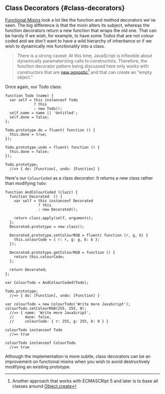 ## Class Decorators {#class-decorators}

[Functional Mixins](#functional-mixins) look a lot like the function and method decorators we've seen. The big difference is that the mixin alters its subject, whereas the function decorators return a new function that wraps the old one. That can be handy if we wish, for example, to have some Todos that are not colour coded and we don't want to have a wild hierarchy of inheritance or if we wish to dynamically mix functionality into a class.

> There is a strong caveat: At this time, JavaScript is inflexible about dynamically paramaterizing calls to constructors. Therefore,
the function decorator pattern being discussed here only works with constructors that are [new agnostic](#new-agnostic)[^create] and that can
create an "empty object."

[^create]: Another approach that works with ECMASCRipt 5 and later is to base all classes around [Object.create](https://developer.mozilla.org/en-US/docs/JavaScript/Reference/Global_Objects/Object/create)

Once again, our Todo class:

    function Todo (name) {
      var self = this instanceof Todo
                 ? this
                 : new Todo();
      self.name = name || 'Untitled';
      self.done = false;
    };
    
    Todo.prototype.do = fluent( function () {
      this.done = true;
    });
    
    Todo.prototype.undo = fluent( function () {
      this.done = false;
    });
    
    Todo.prototype;
      //=> { do: [Function], undo: [Function] }

Here's our `ColourCoded` as a class decorator: It returns a new class rather than modifying `ToDo`:

    function AndColourCoded (clazz) {
      function Decorated  () {
        var self = this instanceof Decorated
                   ? this
                   : new Decorated();
        
        return clazz.apply(self, arguments);
      };
      Decorated.prototype = new clazz();
      
      Decorated.prototype.setColourRGB = fluent( function (r, g, b) {
        this.colourCode = { r: r, g: g, b: b };
      });
      
      Decorated.prototype.getColourRGB = function () {
        return this.colourCode;
      };
      
      return Decorated;
    };
    
    var ColourTodo = AndColourCoded(Todo);
    
    Todo.prototype;
      //=> { do: [Function], undo: [Function] }
    
    var colourTodo = new ColourTodo('Write more JavaScript');
    colourTodo.setColourRGB(255, 255, 0);
      //=> { name: 'Write more JavaScript',
      //     done: false,
      //     colourCode: { r: 255, g: 255, b: 0 } }
      
    colourTodo instanceof Todo
      //=> true
      
    colourTodo instanceof ColourTodo
      //=> true

Although the implementation is more subtle, class decorators can be an improvement on functional mixins when you wish to avoid destructively modifying an existing prototype.